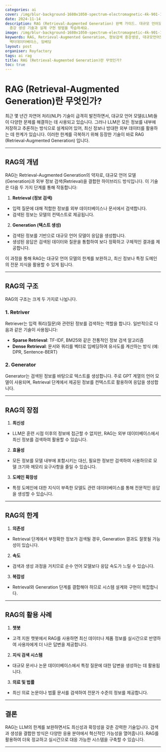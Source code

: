 ```yaml
---
categories: ai
cover: /img/blur-background-1680x1050-spectrum-electromagnetic-4k-901-1.jpg
date: 2024-11-14
description: RAG (Retrieval-Augmented Generation) 완벽 가이드. 대규모 언어모델의 한계를 극복하는 정보 검색
  증강 생성 기술과 실제 구현 방법을 학습하세요.
image: /img/blur-background-1680x1050-spectrum-electromagnetic-4k-901-1.jpg
keywords: RAG, Retrieval-Augmented Generation, 정보검색 증강생성, 대규모언어모델, LLM, 자연어처리, NLP,
  벡터데이터베이스, 임베딩
layout: post
organiser: Royfactory
tags: ai rag
title: RAG (Retrieval-Augmented Generation)란 무엇인가?
toc: true
---
```


# RAG (Retrieval-Augmented Generation)란 무엇인가?
최근 몇 년간 자연어 처리(NLP) 기술이 급격히 발전하면서, 대규모 언어 모델(LLM)들이 다양한 문제를 해결하는 데 사용되고 있습니다. 그러나 LLM은 모든 정보를 내부에 저장하고 추론하는 방식으로 설계되어 있어, 최신 정보나 방대한 외부 데이터를 활용하는 데 한계가 있습니다. 이러한 한계를 극복하기 위해 등장한 기술이 바로 RAG (Retrieval-Augmented Generation) 입니다.

---

## RAG의 개념
RAG는 Retrieval-Augmented Generation의 약자로, 대규모 언어 모델(Generation)과 외부 정보 검색(Retrieval)을 결합한 하이브리드 방식입니다. 이 기술은 다음 두 가지 단계를 통해 작동합니다:
1. **Retrieval (정보 검색)**
  - 입력 질문에 대해 적합한 정보를 외부 데이터베이스나 문서에서 검색합니다.
  - 검색된 정보는 모델의 컨텍스트로 제공됩니다.
2. **Generation (텍스트 생성)**
  - 검색된 정보를 기반으로 대규모 언어 모델이 응답을 생성합니다.
  - 생성된 응답은 검색된 데이터와 질문을 통합하여 보다 정확하고 구체적인 결과를 제공합니다.

이 과정을 통해 RAG는 대규모 언어 모델의 한계를 보완하고, 최신 정보나 특정 도메인의 전문 지식을 활용할 수 있게 됩니다.

--- 

## RAG의 구조
RAG의 구조는 크게 두 가지로 나뉩니다.

### 1. Retriver
Retriever는 입력 쿼리(질문)와 관련된 정보를 검색하는 역할을 합니다. 일반적으로 다음과 같은 기술이 사용됩니다:
- **Sparse Retrieval**: TF-IDF, BM25와 같은 전통적인 정보 검색 알고리즘
- **Dense Retrieval**: 문서와 쿼리를 벡터로 임베딩하여 유사도를 계산하는 방식 (예: DPR, Sentence-BERT)

### 2. Generator
Generator는 검색된 정보를 바탕으로 텍스트를 생성합니다. 주로 GPT 계열의 언어 모델이 사용되며, Retrieval 단계에서 제공된 정보를 컨텍스트로 활용하여 응답을 생성합니다.

---

## RAG의 장점
1. **최신성**
  - LLM은 훈련 시점 이후의 정보에 접근할 수 없지만, RAG는 외부 데이터베이스에서 최신 정보를 검색하여 활용할 수 있습니다.
2. **효율성**
  - 모든 정보를 모델 내부에 포함시키는 대신, 필요한 정보만 검색하여 사용하므로 모델 크기와 메모리 요구사항을 줄일 수 있습니다.
3. **도메인 확장성**
  - 특정 도메인에 대한 지식이 부족한 모델도 관련 데이터베이스를 통해 전문적인 응답을 생성할 수 있습니다.

---

## RAG의 한계
1. **의존성**
  - Retrieval 단계에서 부정확한 정보가 검색될 경우, Generation 결과도 잘못될 가능성이 있습니다.
2. **속도**
  - 검색과 생성 과정을 거치므로 순수 언어 모델보다 응답 속도가 느릴 수 있습니다.
3. **복잡성**
  - Retrieval와 Generation 단계를 결합해야 하므로 시스템 설계와 구현이 복잡합니다.

---

## RAG의 활용 사례
1. **챗봇**
  - 고객 지원 챗봇에서 RAG를 사용하면 최신 데이터나 제품 정보를 실시간으로 반영하여 사용자에게 더 나은 답변을 제공합니다.
2. **지식 검색 시스템**
  - 대규모 문서나 논문 데이터베이스에서 특정 질문에 대한 답변을 생성하는 데 활용됩니다.
3. **의료 및 법률**
  - 최신 의료 논문이나 법률 문서를 검색하여 전문가 수준의 정보를 제공합니다.

---

## 결론
RAG는 LLM의 한계를 보완하면서도 최신성과 확장성을 갖춘 강력한 기술입니다. 검색과 생성을 결합한 방식은 다양한 응용 분야에서 혁신적인 가능성을 열어줍니다. RAG를 활용하여 더욱 정교하고 실시간으로 대응 가능한 시스템을 구축할 수 있습니다.

---
